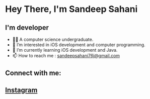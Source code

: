 
# Hey There, I'm Sandeep Sahani

## I'm developer

- 👨‍💻 A computer science undergraduate.
- 👀 I’m interested in iOS development and computer programming.
- 🌱 I’m currently learning iOS development and Java.
- 📫 How to reach me : sandeepsahani76j@gmail.com

## Connect with me:

## [Instagram](https://www.instagram.com/sandeepsahani76j/) ##
